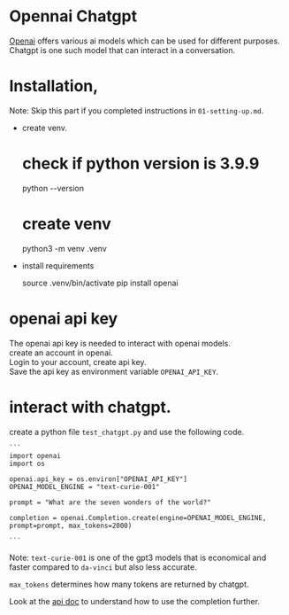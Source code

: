 # Opennai Chatgpt

[Openai](https://platform.openai.com/docs/introduction) offers various ai models which can be used for different purposes. Chatgpt is one such model that can interact in a conversation.


# Installation,

Note: Skip this part if you completed instructions in `01-setting-up.md`.

* create venv.
    
    # check if python version is 3.9.9
    python --version 
    # create venv
    python3 -m venv .venv

* install requirements

    source .venv/bin/activate
    pip install openai

# openai api key

The openai api key is needed to interact with openai models.  
create an account in openai.  
Login to your account, create api key.  
Save the api key as environment variable `OPENAI_API_KEY`.


# interact with chatgpt.

create a python file `test_chatgpt.py` and use the following code.

    ```
    import openai
    import os

    openai.api_key = os.environ["OPENAI_API_KEY"]
    OPENAI_MODEL_ENGINE = "text-curie-001"

    prompt = "What are the seven wonders of the world?"

    completion = openai.Completion.create(engine=OPENAI_MODEL_ENGINE, prompt=prompt, max_tokens=2000)

    ``` 

Note: 
`text-curie-001` is one of the gpt3 models that is economical and faster compared to `da-vinci` but also less accurate.

`max_tokens` determines how many tokens are returned by chatgpt.

Look at the [api doc](https://platform.openai.com/docs/api-reference/completions) to understand how to use the completion further. 